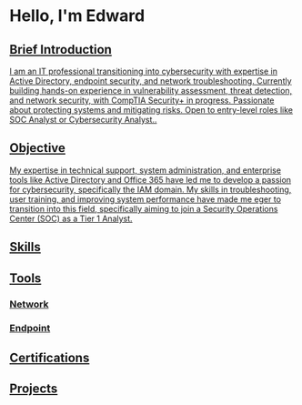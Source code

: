 # Hello, I'm Edward 
<a href="https://www.linkedin.com/in/edwardorteganunez/"> 

## Brief Introduction

I am an IT professional transitioning into cybersecurity with expertise in Active Directory, endpoint security, and network troubleshooting. Currently building hands-on experience in vulnerability assessment, threat detection, and network security, with CompTIA Security+ in progress. Passionate about protecting systems and mitigating risks. Open to entry-level roles like SOC Analyst or Cybersecurity Analyst..

## Objective

My expertise in technical support, system administration, and enterprise tools like Active Directory and Office 365 have led me to develop a passion for cybersecurity, specifically the IAM domain. My skills in troubleshooting, user training, and improving system performance have made me eger to transition into this field, specifically aiming to join a Security Operations Center (SOC) as a Tier 1 Analyst.

## Skills


## Tools

### Network


### Endpoint


## Certifications

## Projects
